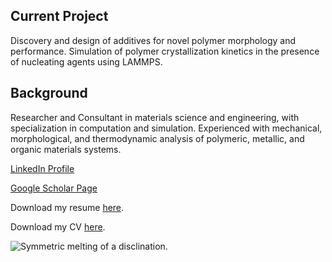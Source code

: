 ## Current Project

Discovery and design of additives for novel polymer morphology and performance. Simulation of polymer crystallization kinetics in the presence of nucleating agents using LAMMPS. 

## Background

Researcher and Consultant in materials science and engineering, with specialization in computation and simulation. Experienced with mechanical, morphological, and thermodynamic analysis of polymeric, metallic, and organic materials systems.

[LinkedIn Profile](https://www.linkedin.com/in/corinne-carpenter/)

[Google Scholar Page](https://goo.gl/W875ni)

Download my resume [here]({{corinne-carpenter.github.io}}/Resume_CCarpenter.pdf).

Download my CV [here]({{corinne-carpenter.github.io}}/CV_CCarpenter.pdf).

![Symmetric melting of a disclination.]({{corinne-carpenter.github.io}}/S_noSolvent.gif)

